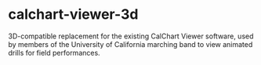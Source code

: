 # calchart-viewer-3d
 3D-compatible replacement for the existing CalChart Viewer software, used by members of the University of California marching band to view animated drills for field performances.
